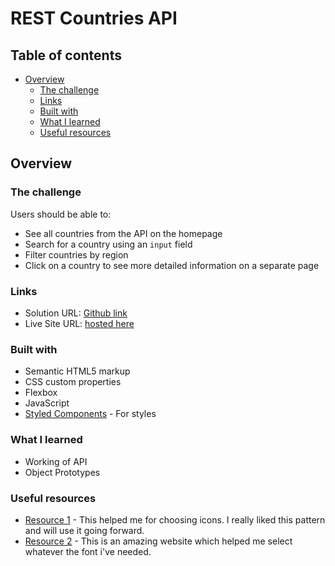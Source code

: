 # REST Countries API 

## Table of contents

- [Overview](#overview)
  - [The challenge](#the-challenge)
  - [Links](#links)
  - [Built with](#built-with)
  - [What I learned](#what-i-learned)
  - [Useful resources](#useful-resources)

## Overview

### The challenge

Users should be able to:

- See all countries from the API on the homepage
- Search for a country using an `input` field
- Filter countries by region
- Click on a country to see more detailed information on a separate page

### Links

- Solution URL: [Github link](https://github.com/Rataash99/REST-Countries-API)
- Live Site URL: [hosted here](https://visionary-piroshki-40ed6c.netlify.app/)

### Built with

- Semantic HTML5 markup
- CSS custom properties
- Flexbox
- JavaScript
- [Styled Components](https://fontawesome.com) - For styles

### What I learned

- Working of API
- Object Prototypes

### Useful resources

- [Resource 1](https://www.fontawesome.com) - This helped me for choosing icons. I really liked this pattern and will use it going forward.
- [Resource 2](https://fonts.google.com) - This is an amazing website which helped me select whatever the font i've needed.
